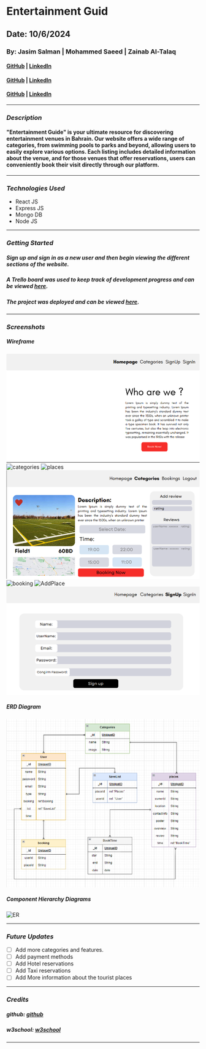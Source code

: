 # Entertainment Guid

## Date: 10/6/2024

### By: Jasim Salman | Mohammed Saeed | Zainab Al-Talaq

#### [GitHub](https://github.com/jasimSalman) | [LinkedIn](https://www.linkedin.com/in/jasimsalman1/)

#### [GitHub](https://github.com/m00hammed) | [LinkedIn](https://www.linkedin.com/in/<username>/)

#### [GitHub](https://github.com/zainabaltalaq) | [LinkedIn](https://www.linkedin.com/in/<username>/)

---

### **_Description_**

#### "Entertainment Guide" is your ultimate resource for discovering entertainment venues in Bahrain. Our website offers a wide range of categories, from swimming pools to parks and beyond, allowing users to easily explore various options. Each listing includes detailed information about the venue, and for those venues that offer reservations, users can conveniently book their visit directly through our platform.

---

### **_Technologies Used_**

- React JS
- Express JS
- Mongo DB
- Node JS

---

### **_Getting Started_**

##### Sign up and sign in as a new user and then begin viewing the different sections of the website.

##### A Trello board was used to keep track of development progress and can be viewed [here](https://trello.com/b/cavvFYqQ/project-3).

##### The project was deployed and can be viewed [here](URL).

---

### **_Screenshots_**

##### Wireframe

![Home page](images/Home.png)
![categories](https://www3.0zz0.com/2024/06/10/21/619339446.jpg)
![places](https://www12.0zz0.com/2024/06/10/21/534558985.jpg)
![Place details](images/Page_details.png)
![booking](https://www3.0zz0.com/2024/06/10/21/173564153.jpg)
![AddPlace](https://www9.0zz0.com/2024/06/10/21/596363121.jpg)
![Sign up page](images/signup.png)

##### ERD Diagram

![ERD](images/ERD.png)

##### Component Hierarchy Diagrams

![ER](https://www12.0zz0.com/2024/06/10/21/829610027.png)

---

### **_Future Updates_**

- [ ] Add more categories and features.
- [ ] Add payment methods
- [ ] Add Hotel reservations
- [ ] Add Taxi reservations
- [ ] Add More information about the tourist places

---

### **_Credits_**

##### github: [github](https://github.com/SEI-09-Bahrain/class_wiki?tab=readme-ov-file)

##### w3school: [w3school](https://www.w3schools.com/)

---
